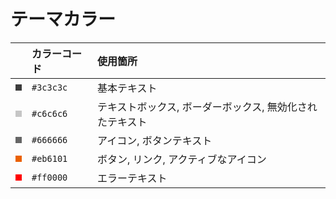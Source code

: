 # テーマカラー

||カラーコード|使用箇所|
|:--|:--|:--|
|<div style="width: 10px; height: 10px; background: #3c3c3c"></div>|`#3c3c3c`|基本テキスト|
|<div style="width: 10px; height: 10px; background: #c6c6c6"></div>|`#c6c6c6`|テキストボックス, ボーダーボックス, 無効化されたテキスト|
|<div style="width: 10px; height: 10px; background: #666666"></div>|`#666666`|アイコン, ボタンテキスト|
|<div style="width: 10px; height: 10px; background: #eb6101"></div>|`#eb6101`|ボタン, リンク, アクティブなアイコン|
|<div style="width: 10px; height: 10px; background: #ff0000"></div>|`#ff0000`|エラーテキスト|